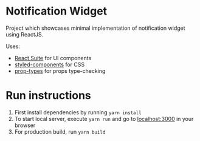 # Notification Widget
Project which showcases minimal implementation of notification widget using ReactJS.

Uses:
- [React Suite](https://rsuitejs.com/) for UI components
- [styled-components](https://styled-components.com/) for CSS
- [prop-types](https://www.npmjs.com/package/prop-types) for props type-checking

# Run instructions
1. First install dependencies by running `yarn install`
2. To start local server, execute `yarn run` and go to [localhost:3000](http://localhost:3000) in your browser
3. For production build, run `yarn build`